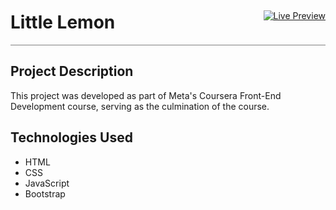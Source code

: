<div style="display: flex; align-items: center; border-bottom: 1px solid grey;">
  <div style="flex: 50%;">
    <h1 style="border-bottom: none;">Little Lemon</h1>
  </div>
  <div style=>

  [![Live Preview](https://img.shields.io/badge/Live_Preview-5C488E?style=for-the-badge&logo=data:image/svg%2bxml;base64,PHN2ZyB4bWxucz0iaHR0cDovL3d3dy53My5vcmcvMjAwMC9zdmciIGNsYXNzPSJpb25pY29uIiB2aWV3Qm94PSIwIDAgNTEyIDUxMiI+PHBhdGggZD0iTTIwOCAzNTJoLTY0YTk2IDk2IDAgMDEwLTE5Mmg2NE0zMDQgMTYwaDY0YTk2IDk2IDAgMDEwIDE5MmgtNjRNMTYzLjI5IDI1NmgxODcuNDIiIGZpbGw9Im5vbmUiIHN0cm9rZT0id2hpdGUiIHN0cm9rZS1saW5lY2FwPSJyb3VuZCIgc3Ryb2tlLWxpbmVqb2luPSJyb3VuZCIgc3Ryb2tlLXdpZHRoPSIzNiIvPjwvc3ZnPg==)](https://ankantalukdar.github.io/little-lemon/)

  </div>
</div>

<div>
  <h2 style="border-bottom: none;">Project Description</h2>
  <p>This project was developed as part of Meta's Coursera Front-End Development course, serving as the culmination of the course.</p>
</div>

<div>
  <h2>Technologies Used</h2>
  <ul>
  <li>HTML</li>
  <li>CSS</li>
  <li>JavaScript</li>
  <li>Bootstrap</li>
  </ul>
</div>
